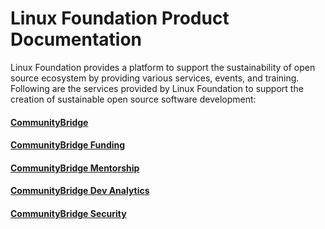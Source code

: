 # Linux Foundation Product Documentation

Linux Foundation provides a platform to support the sustainability of open source ecosystem by providing various services, events, and training. Following are the services provided by Linux Foundation to support the creation of sustainable open source software development:

#### ​[CommunityBridge](communitybridge/)​

#### ​[CommunityBridge Funding](communitybridge-funding/)​

#### ​[CommunityBridge Mentorship](communitybridge-mentorship/)​

#### ​[CommunityBridge Dev Analytics](communitybridge-dev-analytics.md)​

#### ​[CommunityBridge Security](communitybridge-security.md)​


